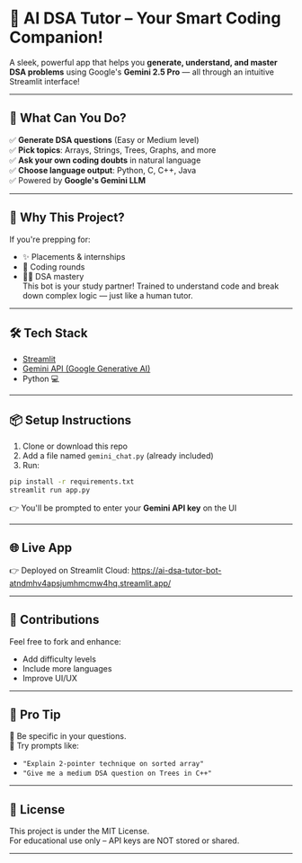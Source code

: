 
# 🚀 AI DSA Tutor – Your Smart Coding Companion!

A sleek, powerful app that helps you **generate, understand, and master DSA problems** using Google's **Gemini 2.5 Pro** — all through an intuitive Streamlit interface!

---

## 🎯 What Can You Do?

✅ **Generate DSA questions** (Easy or Medium level)  
✅ **Pick topics**: Arrays, Strings, Trees, Graphs, and more  
✅ **Ask your own coding doubts** in natural language  
✅ **Choose language output**: Python, C, C++, Java  
✅ Powered by **Google's Gemini LLM**

---

## 🧠 Why This Project?

If you're prepping for:
- ✨ Placements & internships  
- 💼 Coding rounds  
- 🧑‍🎓 DSA mastery  
This bot is your study partner! Trained to understand code and break down complex logic — just like a human tutor.

---

## 🛠 Tech Stack

- [Streamlit](https://streamlit.io/)
- [Gemini API (Google Generative AI)](https://ai.google.dev/)
- Python 💻

---

## 📦 Setup Instructions

1. Clone or download this repo
2. Add a file named `gemini_chat.py` (already included)
3. Run:

```bash
pip install -r requirements.txt
streamlit run app.py
```

👉 You'll be prompted to enter your **Gemini API key** on the UI

---

## 🌐 Live App

👉 Deployed on Streamlit Cloud: https://ai-dsa-tutor-bot-atndmhv4apsjumhmcmw4hq.streamlit.app/

---

## 🙌 Contributions

Feel free to fork and enhance:
- Add difficulty levels
- Include more languages
- Improve UI/UX

---

## 🧠 Pro Tip

📝 Be specific in your questions.  
🚀 Try prompts like:
- `"Explain 2-pointer technique on sorted array"`
- `"Give me a medium DSA question on Trees in C++"`

---

## 📜 License

This project is under the MIT License.  
For educational use only – API keys are NOT stored or shared.

---
